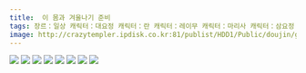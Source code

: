 ```yaml
---
title:  이 몸과 겨울나기 준비
tags: 장르：일상 캐릭터：대요정 캐릭터：란 캐릭터：레이무 캐릭터：마리사 캐릭터：삼요정 캐릭터：유카리 캐릭터：첸 캐릭터：치르노 캐릭터：클라운피스 もや造 동방_웹코믹
image: http://crazytempler.ipdisk.co.kr:81/publist/HDD1/Public/doujin/ghap/5551/001.jpg
---
```

<img src="http://crazytempler.ipdisk.co.kr:81/publist/HDD1/Public/doujin/ghap/5551/001.jpg">
<img src="http://crazytempler.ipdisk.co.kr:81/publist/HDD1/Public/doujin/ghap/5551/002.jpg">
<img src="http://crazytempler.ipdisk.co.kr:81/publist/HDD1/Public/doujin/ghap/5551/003.jpg">
<img src="http://crazytempler.ipdisk.co.kr:81/publist/HDD1/Public/doujin/ghap/5551/004.jpg">
<img src="http://crazytempler.ipdisk.co.kr:81/publist/HDD1/Public/doujin/ghap/5551/005.jpg">
<img src="http://crazytempler.ipdisk.co.kr:81/publist/HDD1/Public/doujin/ghap/5551/006.jpg">
<img src="http://crazytempler.ipdisk.co.kr:81/publist/HDD1/Public/doujin/ghap/5551/007.jpg">
<img src="http://crazytempler.ipdisk.co.kr:81/publist/HDD1/Public/doujin/ghap/5551/008.jpg">
